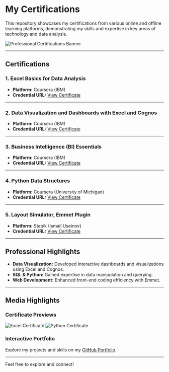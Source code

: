 # My Certifications

This repository showcases my certifications from various online and offline learning platforms, demonstrating my skills and expertise in key areas of technology and data analysis.

![Professional Certifications Banner](https://via.placeholder.com/1200x300?text=Professional+Certifications&style=professional)

---

## Certifications

### **1. Excel Basics for Data Analysis**
- **Platform:** Coursera (IBM)
- **Credential URL:** [View Certificate](https://coursera.org/share/8638a34074f193888acaaad056b73449)

---

### **2. Data Visualization and Dashboards with Excel and Cognos**
- **Platform:** Coursera (IBM)
- **Credential URL:** [View Certificate](https://coursera.org/share/0779821eed22c788b94b5c7ffcaa6b77)

---

### **3. Business Intelligence (BI) Essentials**
- **Platform:** Coursera (IBM)
- **Credential URL:** [View Certificate](https://coursera.org/share/0fc8aaf7e8a23e5b8a7ec3255c07b689)

---

### **4. Python Data Structures**
- **Platform:** Coursera (University of Michigan)
- **Credential URL:** [View Certificate](https://coursera.org/share/f03267f6a83c204ffecc9a1eb6fc5711)

---

### **5. Layout Simulator, Emmet Plugin**
- **Platform:** Stepik (Ismail Useinov)
- **Credential URL:** [View Certificate](https://stepik.org/cert/2714424)

---

## Professional Highlights

- **Data Visualization:** Developed interactive dashboards and visualizations using Excel and Cognos.
- **SQL & Python:** Gained expertise in data manipulation and querying.
- **Web Development:** Enhanced front-end coding efficiency with Emmet.

---

## Media Highlights

### **Certificate Previews**
![Excel Certificate](https://via.placeholder.com/600x400?text=Excel+Basics+Certificate)
![Python Certificate](https://via.placeholder.com/600x400?text=Python+Data+Structures+Certificate)

### **Interactive Portfolio**
Explore my projects and skills on my [GitHub Portfolio](https://github.com/username).

---

Feel free to explore and connect!
